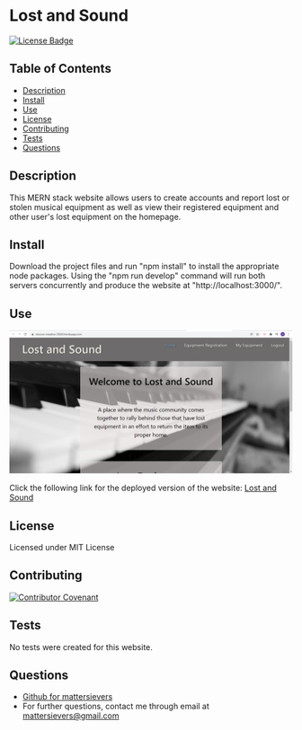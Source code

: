 
 
  # Lost and Sound
  [![License Badge](https://img.shields.io/badge/License-MIT-blue.svg)](https://choosealicense.com/licenses/mit/)

  ## Table of Contents
  * [Description](#description)
  * [Install](#install)
  * [Use](#use)
  * [License](#license)
  * [Contributing](#contributing)
  * [Tests](#tests)
  * [Questions](#questions)

  ## Description
  This MERN stack website allows users to create accounts and report lost or stolen musical equipment as well as view their registered equipment and other user's lost equipment on the homepage.

  ## Install
  Download the project files and run "npm install" to install the appropriate node packages. Using the "npm run develop" command will run both servers concurrently and produce the website at "http://localhost:3000/". 
  
  ## Use
  ![homepage](./homepage.png)   

  Click the following link for the deployed version of the website: [Lost and Sound](https://obscure-meadow-25830.herokuapp.com/)
  
  ## License
  Licensed under MIT License

  ## Contributing
  [![Contributor Covenant](https://img.shields.io/badge/Contributor%20Covenant-2.1-4baaaa.svg)](code_of_conduct.md)

  ## Tests
  No tests were created for this website.
  
  ## Questions
  - [Github for mattersievers](http://www.github.com/mattersievers)
  - For further questions, contact me through email at mattersievers@gmail.com

